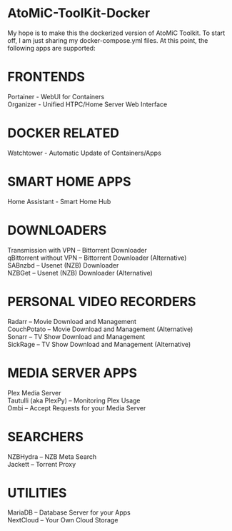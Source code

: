 # AtoMiC-ToolKit-Docker

My hope is to make this the dockerized version of AtoMiC Toolkit. To start off, I am just sharing my docker-compose.yml files. At this point, the following apps are supported:


# FRONTENDS

Portainer - WebUI for Containers<br/>
Organizer - Unified HTPC/Home Server Web Interface

# DOCKER RELATED

Watchtower - Automatic Update of Containers/Apps

# SMART HOME APPS

Home Assistant - Smart Home Hub

# DOWNLOADERS #

Transmission with VPN – Bittorrent Downloader<br/>
qBittorrent without VPN – Bittorrent Downloader (Alternative)<br/>
SABnzbd – Usenet (NZB) Downloader<br/>
NZBGet – Usenet (NZB) Downloader (Alternative)<br/>

# PERSONAL VIDEO RECORDERS

Radarr – Movie Download and Management<br/>
CouchPotato – Movie Download and Management (Alternative)<br/>
Sonarr – TV Show Download and Management<br/>
SickRage – TV Show Download and Management (Alternative)<br/>

# MEDIA SERVER APPS

Plex Media Server<br/>
Tautulli (aka PlexPy) – Monitoring Plex Usage<br/>
Ombi – Accept Requests for your Media Server<br/>

# SEARCHERS

NZBHydra – NZB Meta Search<br/>
Jackett – Torrent Proxy

# UTILITIES

MariaDB – Database Server for your Apps<br/>
NextCloud – Your Own Cloud Storage

